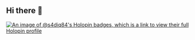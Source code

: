 ## Hi there 👋

<!--
**4TechSadiq/4TechSadiq** is a ✨ _special_ ✨ repository because its `README.md` (this file) appears on your GitHub profile.

Here are some ideas to get you started:

- 🔭 I’m currently working on ...
- 🌱 I’m currently learning ...
- 👯 I’m looking to collaborate on ...
- 🤔 I’m looking for help with ...
- 💬 Ask me about ...
- 📫 How to reach me: ...
- 😄 Pronouns: ...
- ⚡ Fun fact: ...
-->

[![An image of @s4diq84's Holopin badges, which is a link to view their full Holopin profile](https://holopin.me/s4diq84)](https://holopin.io/@s4diq84)
